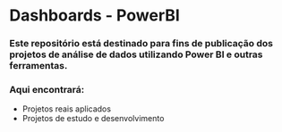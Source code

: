 # Dashboards - PowerBI

### Este repositório está destinado para fins de publicação dos projetos de análise de dados utilizando Power BI e outras ferramentas. 

### Aqui encontrará: 
* Projetos reais aplicados
* Projetos de estudo e desenvolvimento 

